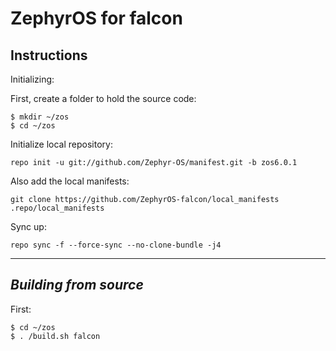 ZephyrOS for falcon
=================================


Instructions
---------------

Initializing:

First, create a folder to hold the source code: 

	$ mkdir ~/zos
	$ cd ~/zos

Initialize local repository:

	repo init -u git://github.com/Zephyr-OS/manifest.git -b zos6.0.1

Also add the local manifests:

    git clone https://github.com/ZephyrOS-falcon/local_manifests .repo/local_manifests

Sync up:

	repo sync -f --force-sync --no-clone-bundle -j4
	
-------------
 
_Building from source_
---------------

First:

	$ cd ~/zos
	$ . /build.sh falcon
